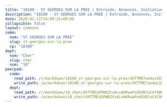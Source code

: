```yaml
---
title: "18100 - ST GEORGES SUR LA PREE | Entraide, Annonces, Initiatives"
description: "18100 - ST GEORGES SUR LA PREE | Entraide, Annonces, Initiatives"
date: 2020-01-11T14:09:21+09:00
collapsible: false
layout: commune
comm:
  nom: "ST GEORGES SUR LA PREE"
  slug: st-georges-sur-la-pree
  cp: "18100"
dept:
  nom: "Cher"
  slug: cher
  num: "18"
peerpad:
  comm:
    read_path: /r/markdown/18100_st-georges-sur-la-pree/4XTTME7ue4ox3XSCFizPqZKfhb9ss12MWbgcDA1qJN3RyPcMS
    write_path: /w/markdown/18100_st-georges-sur-la-pree/4XTTME7ue4ox3XSCFizPqZKfhb9ss12MWbgcDA1qJN3RyPcMS-K3TgV1LNucoayrW6uVEm35Ya3fz7mWpYC5VeDStLuWF3aywYStN455z5HeBKyuobkL93JjFuY1DKg3CEuqZd5Qz6qwSn8ZzpEeMgDagUqtsEqat7hQBTTxeSW5mW3d2C5AKHYTVe
  dept:
    read_path: /r/markdown/18_cher/4XTTMEa5PWDZtxALvAKRwaPodGXBJuC47XWLMLZ5hCaMSik3w
    write_path: /w/markdown/18_cher/4XTTMEa5PWDZtxALvAKRwaPodGXBJuC47XWLMLZ5hCaMSik3w-K3TgTvT6tiupPRTeoV2zMggT6E77BmY6Zeeqwk1pvv6Bfo4GHKoyLD2hQDLMcNajnfixB5aDgngmFZba1jsFtXhXJhkZaMz5Fno5UjuUU6mkQFXv9cWu6FJLmGRziLMtgTSufDeD
---
```


